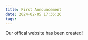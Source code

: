 ```yaml
---
title: First Announcement
date: 2024-02-05 17:36:26
tags:
---
```


Our offical website has been created!